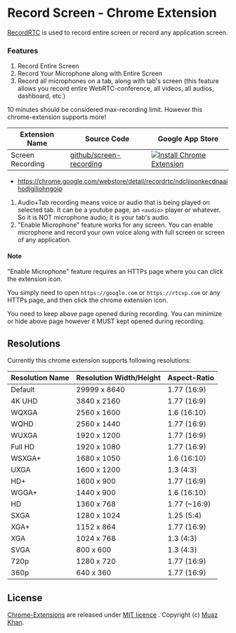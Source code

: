 # Record Screen - Chrome Extension

[RecordRTC](https://github.com/muaz-khan/RecordRTC) is used to record entire screen or record any application screen.

### Features

1. Record Entire Screen
2. Record Your Microphone along with Entire Screen
3. Record all microphones on a tab, along with tab's screen (this feature allows you record entire WebRTC-conference, all videos, all audios, dashboard, etc.)

10 minutes should be considered max-recording limit. However this chrome-extension supports more!

| Extension Name        | Source Code           | Google App Store |
| ------------- |-------------|-------------|
| Screen Recording | [ github/screen-recording ](https://github.com/muaz-khan/Chrome-Extensions/tree/master/screen-recording) | [![Install Chrome Extension](https://raw.github.com/GoogleChrome/chrome-app-samples/master/tryitnowbutton_small.png)](https://chrome.google.com/webstore/detail/recordrtc/ndcljioonkecdnaaihodjgiliohngojp) |

* https://chrome.google.com/webstore/detail/recordrtc/ndcljioonkecdnaaihodjgiliohngojp

1.  Audio+Tab recording means voice or audio that is being played on selected tab. It can be a youtube page, an `<audio>` player or whatever. So it is NOT microphone audio; it is your tab's audio.
2. "Enable Microphone" feature works for any screen. You can enable microphone and record your own voice along with full screen or screen of any application.

#### Note

"Enable Microphone" feature requires an HTTPs page where you can click the extension icon.

You simply need to open `https://google.com` or `https://rtcxp.com` or any HTTPs page, and then click the chrome extension icon.

You need to keep above page opened during recording. You can minimize or hide above page however it MUST kept opened during recording.

## Resolutions

Currently this chrome extension supports following resolutions:

| Resolution Name   | Resolution Width/Height   | Aspect-Ratio  |
| -------------     |-------------              |-------------  |
| Default           | 29999  x 8640             | 1.77 (16:9)   |
| 4K UHD            | 3840   x 2160             | 1.77 (16:9)   |
| WQXGA             | 2560   x 1600             | 1.6  (16:10)  |
| WQHD              | 2560   x 1440             | 1.77 (16:9)   |
| WUXGA             | 1920   x 1200             | 1.77 (16:9)   |
| Full HD           | 1920   x 1080             | 1.77 (16:9)   |
| WSXGA+            | 1680   x 1050             | 1.6  (16:10)  |
| UXGA              | 1600   x 1200             | 1.3  (4:3)    |
| HD+               | 1600   x 900              | 1.77 (16:9)   |
| WGGA+             | 1440   x 900              | 1.6  (16:10)  |
| HD                | 1360   x 768              | 1.77 (~16:9)  |
| SXGA              | 1280   x 1024             | 1.25 (5:4)    |
| XGA+              | 1152   x 864              | 1.77 (16:9)   |
| XGA               | 1024   x 768              | 1.3  (4:3)    |
| SVGA              | 800    x 600              | 1.3  (4:3)    |
| 720p              | 1280   x 720              | 1.77 (16:9)   |
| 360p              | 640    x 360              | 1.77 (16:9)   |

## License

[Chrome-Extensions](https://github.com/muaz-khan/Chrome-Extensions) are released under [MIT licence](https://www.webrtc-experiment.com/licence/) . Copyright (c) [Muaz Khan](http://www.MuazKhan.com/).
